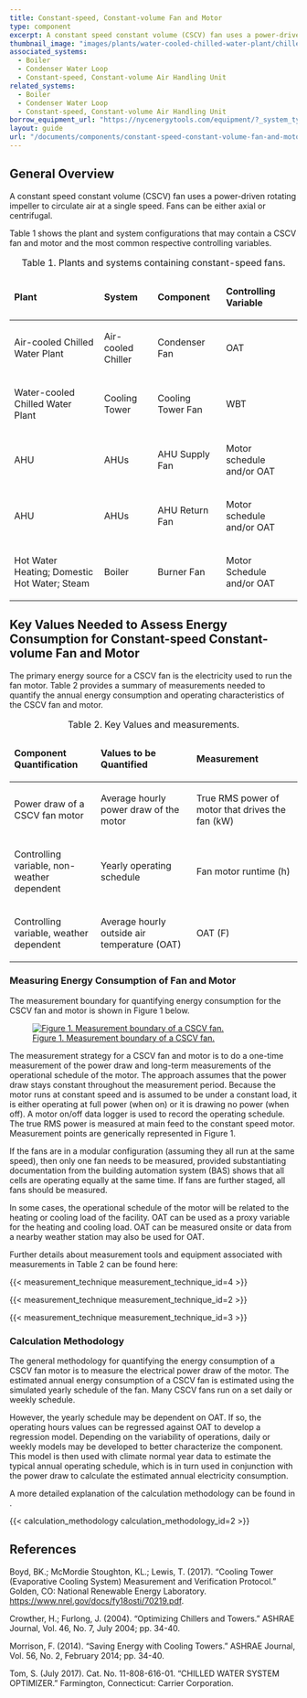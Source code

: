 ```yaml
---
title: Constant-speed, Constant-volume Fan and Motor
type: component
excerpt: A constant speed constant volume (CSCV) fan uses a power-driven rotating impeller to circulate air at a single speed. Fans can be either axial or centrifugal.
thumbnail_image: "images/plants/water-cooled-chilled-water-plant/chilled-water-plant-overview.jpeg"
associated_systems:
  - Boiler
  - Condenser Water Loop
  - Constant-speed, Constant-volume Air Handling Unit
related_systems:
  - Boiler
  - Condenser Water Loop
  - Constant-speed, Constant-volume Air Handling Unit
borrow_equipment_url: "https://nycenergytools.com/equipment/?_system_type=electric-motors-and-drives"
layout: guide
url: "/documents/components/constant-speed-constant-volume-fan-and-motor"
---
```


## General Overview

A constant speed constant volume (CSCV) fan uses a power-driven rotating impeller to circulate air at a single speed. Fans can be either axial or centrifugal. 

Table 1 shows the plant and system configurations that may contain a CSCV fan and motor and the most common respective controlling variables. 

<table>
    <caption>Table 1. Plants and systems containing constant-speed fans.</caption>
    <thead>
        <tr>
            <td>
                <p><strong>Plant</strong></p>
            </td>
            <td>
                <p><strong>System</strong></p>
            </td>
            <td>
                <p><strong>Component</strong></p>
            </td>
            <td>
                <p><strong>Controlling Variable</strong></p>
            </td>
        </tr>
    <tbody>
        <tr>
            <td>
                <p>Air-cooled Chilled Water Plant</p>
            </td>
            <td>
                <p>Air-cooled Chiller</p>
            </td>
            <td>
                <p>Condenser Fan</p>
            </td>
            <td>
                <p>OAT</p>
            </td>
        </tr>
        <tr>
            <td>
                <p>Water-cooled Chilled Water Plant</p>
            </td>
            <td>
                <p>Cooling Tower</p>
            </td>
            <td>
                <p>Cooling Tower Fan</p>
            </td>
            <td>
                <p>WBT</p>
            </td>
        </tr>
        <tr>
            <td>
                <p>AHU</p>
            </td>
            <td>
                <p>AHUs</p>
            </td>
            <td>
                <p>AHU Supply Fan</p>
            </td>
            <td>
                <p>Motor schedule and/or OAT</p>
            </td>
        </tr>
        <tr>
            <td>
                <p>AHU</p>
            </td>
            <td>
                <p>AHUs</p>
            </td>
            <td>
                <p>AHU Return Fan</p>
            </td>
            <td>
                <p>Motor schedule and/or OAT</p>
            </td>
        </tr>
        <tr>
            <td>
                <p>Hot Water Heating; Domestic Hot Water; Steam</p>
            </td>
            <td>
                <p>Boiler</p>
            </td>
            <td>
                <p>Burner Fan</p>
            </td>
            <td>
                <p>Motor Schedule and/or OAT</p>
            </td>
        </tr>
    </tbody>
</table>   

## Key Values Needed to Assess Energy Consumption for Constant-speed Constant-volume Fan and Motor 

The primary energy source for a CSCV fan is the electricity used to run the fan motor. Table 2 provides a summary of measurements needed to quantify the annual energy consumption and operating characteristics of the CSCV fan and motor.  

<table>
    <caption>Table 2. Key Values and measurements.</caption>
    <thead>
        <tr>
            <td width="30.073349633251834%">
                <p><strong>Component Quantification</strong></p>
            </td>
            <td width="33.251833740831295%">
                <p><strong>Values to be Quantified</strong></p>
            </td>
            <td width="36.67481662591687%">
                <p><strong>Measurement</strong></p>
            </td>
        </tr>
    <tbody>
        <tr>
            <td>
                <p>Power draw of a CSCV fan motor</p>
            </td>
            <td>
                <p>Average hourly power draw of the motor</p>
            </td>
            <td>
                <p>True RMS power of motor that drives the fan (kW)</p>
            </td>
        </tr>
        <tr>
            <td>
                <p>Controlling variable, non-weather dependent</p>
            </td>
            <td>
                <p>Yearly operating schedule</p>
            </td>
            <td>
                <p>Fan motor runtime (h)</p>
            </td>
        </tr>
        <tr>
            <td>
                <p>Controlling variable, weather dependent</p>
            </td>
            <td>
                <p>Average hourly outside air temperature (OAT)</p>
            </td>
            <td>
                <p>OAT (F)</p>
            </td>
        </tr>
    </tbody>
</table>  

### Measuring Energy Consumption of Fan and Motor

The measurement boundary for quantifying energy consumption for the CSCV fan and motor is shown in Figure 1 below. 

<a href="/images/components/Measurement-boundary-of-a-CSCV-fan.png">
<figure class="figure">
  <img src="/images/components/Measurement-boundary-of-a-CSCV-fan.png" class="figure-img img-fluid rounded" alt="Figure 1. Measurement boundary of a CSCV fan.">
  <figcaption class="figure-caption text-left">Figure 1. Measurement boundary of a CSCV fan.</figcaption>
</figure>
</a>

The measurement strategy for a CSCV fan and motor is to do a one-time measurement of the power draw and long-term measurements of the operational schedule of the motor.  The approach assumes that the power draw stays constant throughout the measurement period. Because the motor runs at constant speed and is assumed to be under a constant load, it is either operating at full power (when on) or it is drawing no power (when off). A motor on/off data logger is used to record the operating schedule. The true RMS power is measured at main feed to the constant speed motor. Measurement points are generically represented in Figure 1. 

If the fans are in a modular configuration (assuming they all run at the same speed), then only one fan needs to be measured, provided substantiating documentation from the building automation system (BAS) shows that all cells are operating equally at the same time. If fans are further staged, all fans should be measured. 

In some cases, the operational schedule of the motor will be related to the heating or cooling load of the facility. OAT can be used as a proxy variable for the heating and cooling load. OAT can be measured onsite or data from a nearby weather station may also be used for OAT.

Further details about measurement tools and equipment associated with measurements in Table 2 can be found here: <link here FELL Kit for CSCV fan and motor> 

{{< measurement_technique measurement_technique_id=4 >}}

{{< measurement_technique measurement_technique_id=2 >}}

{{< measurement_technique measurement_technique_id=3 >}}

### Calculation Methodology

The general methodology for quantifying the energy consumption of a CSCV fan motor is to measure the electrical power draw of the motor. The estimated annual energy consumption of a CSCV fan is estimated using the simulated yearly schedule of the fan. Many CSCV fans run on a set daily or weekly schedule. 

However, the yearly schedule may be dependent on OAT. If so, the operating hours values can be regressed against OAT to develop a regression model. Depending on the variability of operations, daily or weekly models may be developed to better characterize the component. This model is then used with climate normal year data to estimate the typical annual operating schedule, which is in turn used in conjunction with the power draw to calculate the estimated annual electricity consumption.

A more detailed explanation of the calculation methodology can be found in <link to calculation methodology>. 

{{< calculation_methodology calculation_methodology_id=2 >}}

## References
Boyd, BK.; McMordie Stoughton, KL.; Lewis, T. (2017). “Cooling Tower (Evaporative Cooling System) Measurement and Verification Protocol.” Golden, CO: National Renewable Energy Laboratory. https://www.nrel.gov/docs/fy18osti/70219.pdf.  

Crowther, H.; Furlong, J. (2004). “Optimizing Chillers and Towers.” ASHRAE Journal, Vol. 46, No. 7, July 2004; pp. 34-40. 

Morrison, F. (2014). “Saving Energy with Cooling Towers.” ASHRAE Journal, Vol. 56, No. 2, February 2014; pp. 34-40. 

Tom, S. (July 2017). Cat. No. 11-808-616-01. “CHILLED WATER SYSTEM OPTIMIZER.” Farmington, Connecticut: Carrier Corporation.  
